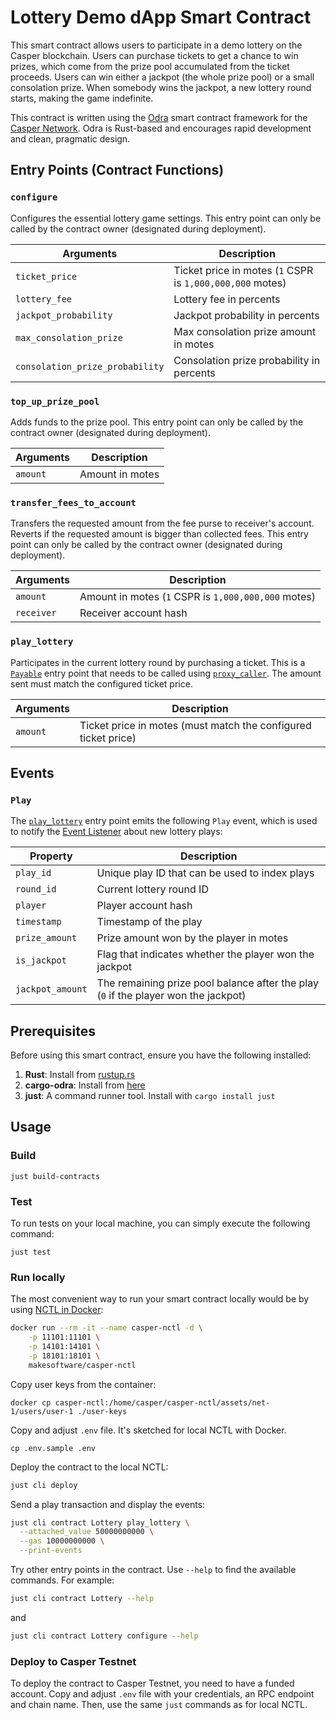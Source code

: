 # Lottery Demo dApp Smart Contract

This smart contract allows users to participate in a demo lottery on the Casper blockchain. Users can
purchase tickets to get a chance to win prizes, which come from the prize pool accumulated from the
ticket proceeds. Users can win either a jackpot (the whole prize pool) or a small consolation prize.
When somebody wins the jackpot, a new lottery round starts, making the game indefinite.

This contract is written using the [Odra](https://odra.dev/docs) smart contract framework for the
[Casper Network](https://casper.network). Odra is Rust-based and encourages rapid development and
clean, pragmatic design.

## Entry Points (Contract Functions)

### `configure`

Configures the essential lottery game settings. This entry point can only be called by the contract owner
(designated during deployment).

| Arguments                       | Description                                               |
|---------------------------------|-----------------------------------------------------------|
| `ticket_price`                  | Ticket price in motes (`1` CSPR is `1,000,000,000` motes) |
| `lottery_fee`                   | Lottery fee in percents                                   |
| `jackpot_probability`           | Jackpot probability in percents                           |
| `max_consolation_prize`         | Max consolation prize amount in motes                     |
| `consolation_prize_probability` | Consolation prize probability in percents                 |

### `top_up_prize_pool`

Adds funds to the prize pool. This entry point can only be called by the contract owner (designated
during deployment).

| Arguments | Description     |
|-----------|-----------------|
| `amount`  | Amount in motes |

### `transfer_fees_to_account`

Transfers the requested amount from the fee purse to receiver's account. Reverts if the requested amount
is bigger than collected fees. This entry point can only be called by the contract owner (designated
during deployment).

| Arguments  | Description                                         |
|------------|-----------------------------------------------------|
| `amount`   | Amount in motes (`1` CSPR is `1,000,000,000` motes) |
| `receiver` | Receiver account hash                               |

### `play_lottery`

Participates in the current lottery round by purchasing a ticket. This is a
[`Payable`](https://odra.dev/docs/tutorials/odra-solidity#payable) entry point that needs to be called
using [`proxy_caller`](https://odra.dev/docs/tutorials/using-proxy-caller). The amount sent must match
the configured ticket price.

| Arguments | Description                                                    |
|-----------|----------------------------------------------------------------|
| `amount`  | Ticket price in motes (must match the configured ticket price) |

## Events

### `Play`

The [`play_lottery`](#play_lottery) entry point emits the following `Play` event, which is used to notify
the [Event Listener](../server) about new lottery plays:

| Property         | Description                                                                         |
|------------------|-------------------------------------------------------------------------------------|
| `play_id`        | Unique play ID that can be used to index plays                                      |
| `round_id`       | Current lottery round ID                                                            |
| `player`         | Player account hash                                                                 |
| `timestamp`      | Timestamp of the play                                                               |
| `prize_amount`   | Prize amount won by the player in motes                                             |
| `is_jackpot`     | Flag that indicates whether the player won the jackpot                              |
| `jackpot_amount` | The remaining prize pool balance after the play (`0` if the player won the jackpot) |

## Prerequisites

Before using this smart contract, ensure you have the following installed:

1. **Rust**: Install from [rustup.rs](https://rustup.rs/)
2. **cargo-odra**: Install from [here](https://github.com/odradev/odra)
3. **just**: A command runner tool. Install with `cargo install just`

## Usage

### Build

```
just build-contracts
```

### Test

To run tests on your local machine, you can simply execute the following command:

```
just test
```

### Run locally

The most convenient way to run your smart contract locally would be by
using [NCTL in Docker](https://hub.docker.com/r/makesoftware/casper-nctl):

```bash
docker run --rm -it --name casper-nctl -d \
    -p 11101:11101 \
    -p 14101:14101 \
    -p 18101:18101 \
    makesoftware/casper-nctl
```

Copy user keys from the container:

```
docker cp casper-nctl:/home/casper/casper-nctl/assets/net-1/users/user-1 ./user-keys
```

Copy and adjust `.env` file. It's sketched for local NCTL with Docker.

```shell
cp .env.sample .env
```

Deploy the contract to the local NCTL:

```bash
just cli deploy
```

Send a play transaction and display the events:

```bash
just cli contract Lottery play_lottery \
  --attached_value 50000000000 \
  --gas 10000000000 \
  --print-events
```

Try other entry points in the contract. Use `--help` to find the available commands. For example:

```bash
just cli contract Lottery --help
```

and

```bash
just cli contract Lottery configure --help
```

### Deploy to Casper Testnet

To deploy the contract to Casper Testnet, you need to have a funded account. Copy and adjust `.env` file
with your credentials, an RPC endpoint and chain name. Then, use the same `just` commands as for local
NCTL.
